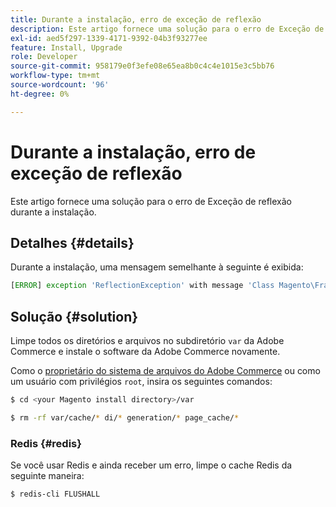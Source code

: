 ```yaml
---
title: Durante a instalação, erro de exceção de reflexão
description: Este artigo fornece uma solução para o erro de Exceção de reflexão durante a instalação.
exl-id: aed5f297-1339-4171-9392-04b3f93277ee
feature: Install, Upgrade
role: Developer
source-git-commit: 958179e0f3efe08e65ea8b0c4c4e1015e3c5bb76
workflow-type: tm+mt
source-wordcount: '96'
ht-degree: 0%

---
```


# Durante a instalação, erro de exceção de reflexão

Este artigo fornece uma solução para o erro de Exceção de reflexão durante a instalação.

## Detalhes {#details}

Durante a instalação, uma mensagem semelhante à seguinte é exibida:

```php
[ERROR] exception 'ReflectionException' with message 'Class Magento\Framework\StoreManagerInterface does not exist' in /<path>/lib/internal/Magento/Framework/Code/Reader/ClassReader.php
```

## Solução {#solution}

Limpe todos os diretórios e arquivos no subdiretório `var` da Adobe Commerce e instale o software da Adobe Commerce novamente.

Como o [proprietário do sistema de arquivos do Adobe Commerce](https://devdocs.magento.com/guides/v2.3/install-gde/prereq/file-sys-perms-over.html) ou como um usuário com privilégios `root`, insira os seguintes comandos:

```bash
$ cd <your Magento install directory>/var
```

```bash
$ rm -rf var/cache/* di/* generation/* page_cache/*
```

### Redis {#redis}

Se você usar Redis e ainda receber um erro, limpe o cache Redis da seguinte maneira:

```bash
$ redis-cli FLUSHALL
```
